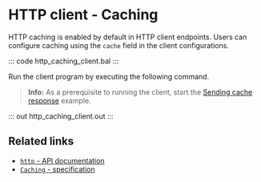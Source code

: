 # HTTP client - Caching

HTTP caching is enabled by default in HTTP client endpoints. Users can configure caching using the `cache` field in the client configurations.

::: code http_caching_client.bal :::

Run the client program by executing the following command.

>**Info:** As a prerequisite to running the client, start the [Sending cache response](learn/by-example/http-service-cache-response/) example.

::: out http_caching_client.out :::

## Related links
- [`http` - API documentation](https://lib.ballerina.io/ballerina/http/latest/)
- [`Caching` - specification](https://ballerina.io/spec/http/#2412-caching)
